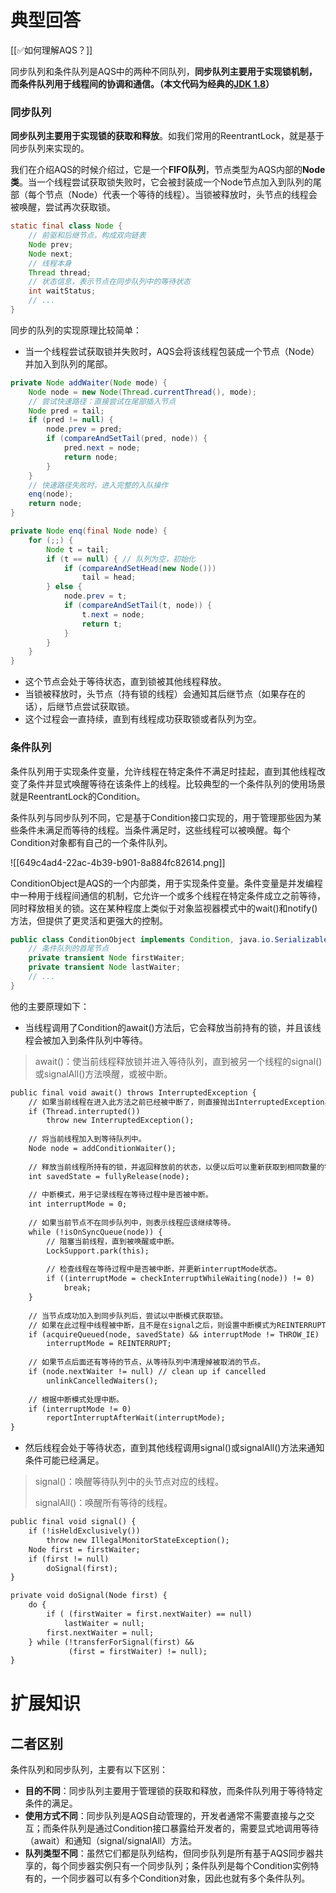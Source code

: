 # 典型回答


[[✅如何理解AQS？]]



同步队列和条件队列是AQS中的两种不同队列，**同步队列主要用于实现锁机制，而条件队列用于线程间的协调和通信。（本文代码为经典的**[**JDK 1.8**](https://github.com/zxiaofan/JDK/blob/master/JDK1.8/src/java/util/concurrent/locks/AbstractQueuedSynchronizer.java#L1830)**）**



### 同步队列


**同步队列主要用于实现锁的获取和释放**。如我们常用的ReentrantLock，就是基于同步队列来实现的。

<font style="color:rgb(55, 65, 81);"></font>

我们在介绍AQS的时候介绍过，它是一个**FIFO队列**，节点类型为AQS内部的**Node类**。当一个线程尝试获取锁失败时，它会被封装成一个Node节点加入到队列的尾部（每个节点（Node）代表一个等待的线程）。当锁被释放时，头节点的线程会被唤醒，尝试再次获取锁。



```java
static final class Node {
    // 前驱和后继节点，构成双向链表
    Node prev;
    Node next;
    // 线程本身
    Thread thread;
    // 状态信息，表示节点在同步队列中的等待状态
    int waitStatus;
    // ...
}
```



同步的队列的实现原理比较简单：



+ 当一个线程尝试获取锁并失败时，AQS会将该线程包装成一个节点（Node）并加入到队列的尾部。



```java
private Node addWaiter(Node mode) {
    Node node = new Node(Thread.currentThread(), mode);
    // 尝试快速路径：直接尝试在尾部插入节点
    Node pred = tail;
    if (pred != null) {
        node.prev = pred;
        if (compareAndSetTail(pred, node)) {
            pred.next = node;
            return node;
        }
    }
    // 快速路径失败时，进入完整的入队操作
    enq(node);
    return node;
}

private Node enq(final Node node) {
    for (;;) {
        Node t = tail;
        if (t == null) { // 队列为空，初始化
            if (compareAndSetHead(new Node()))
                tail = head;
        } else {
            node.prev = t;
            if (compareAndSetTail(t, node)) {
                t.next = node;
                return t;
            }
        }
    }
}
```

+ 这个节点会处于等待状态，直到锁被其他线程释放。
+ 当锁被释放时，头节点（持有锁的线程）会通知其后继节点（如果存在的话），后继节点尝试获取锁。
+ 这个过程会一直持续，直到有线程成功获取锁或者队列为空。



### 条件队列


条件队列用于实现条件变量，允许线程在特定条件不满足时挂起，直到其他线程改变了条件并显式唤醒等待在该条件上的线程。比较典型的一个条件队列的使用场景就是ReentrantLock的Condition。

<font style="color:rgb(55, 65, 81);"></font>

条件队列与同步队列不同，它是基于Condition接口实现的，用于管理那些因为某些条件未满足而等待的线程。当条件满足时，这些线程可以被唤醒。每个Condition对象都有自己的一个条件队列。



![[649c4ad4-22ac-4b39-b901-8a884fc82614.png]]



ConditionObject是AQS的一个内部类，用于实现条件变量。条件变量是并发编程中一种用于线程间通信的机制，它允许一个或多个线程在特定条件成立之前等待，同时释放相关的锁。这在某种程度上类似于对象监视器模式中的wait()和notify()方法，但提供了更灵活和更强大的控制。



```java
public class ConditionObject implements Condition, java.io.Serializable {
    // 条件队列的首尾节点
    private transient Node firstWaiter;
    private transient Node lastWaiter;
    // ...
}

```



他的主要原理如下：



+ 当线程调用了Condition的await()方法后，它会释放当前持有的锁，并且该线程会被加入到条件队列中等待。



> await()：使当前线程释放锁并进入等待队列，直到被另一个线程的signal()或signalAll()方法唤醒，或被中断。
>



```latex
public final void await() throws InterruptedException {
    // 如果当前线程在进入此方法之前已经被中断了，则直接抛出InterruptedException异常。
    if (Thread.interrupted())
        throw new InterruptedException();
    
    // 将当前线程加入到等待队列中。
    Node node = addConditionWaiter();
    
    // 释放当前线程所持有的锁，并返回释放前的状态，以便以后可以重新获取到相同数量的锁。
    int savedState = fullyRelease(node);
    
    // 中断模式，用于记录线程在等待过程中是否被中断。
    int interruptMode = 0;
    
    // 如果当前节点不在同步队列中，则表示线程应该继续等待。
    while (!isOnSyncQueue(node)) {
        // 阻塞当前线程，直到被唤醒或中断。
        LockSupport.park(this);
        
        // 检查线程在等待过程中是否被中断，并更新interruptMode状态。
        if ((interruptMode = checkInterruptWhileWaiting(node)) != 0)
            break;
    }
    
    // 当节点成功加入到同步队列后，尝试以中断模式获取锁。
    // 如果在此过程中线程被中断，且不是在signal之后，则设置中断模式为REINTERRUPT。
    if (acquireQueued(node, savedState) && interruptMode != THROW_IE)
        interruptMode = REINTERRUPT;
    
    // 如果节点后面还有等待的节点，从等待队列中清理掉被取消的节点。
    if (node.nextWaiter != null) // clean up if cancelled
        unlinkCancelledWaiters();
    
    // 根据中断模式处理中断。
    if (interruptMode != 0)
        reportInterruptAfterWait(interruptMode);
}

```



+ 然后线程会处于等待状态，直到其他线程调用signal()或signalAll()方法来通知条件可能已经满足。



> signal()：唤醒等待队列中的头节点对应的线程。
>
> signalAll()：唤醒所有等待的线程。
>



```latex
public final void signal() {
    if (!isHeldExclusively())
        throw new IllegalMonitorStateException();
    Node first = firstWaiter;
    if (first != null)
        doSignal(first);
}

private void doSignal(Node first) {
    do {
        if ( (firstWaiter = first.nextWaiter) == null)
            lastWaiter = null;
        first.nextWaiter = null;
    } while (!transferForSignal(first) &&
             (first = firstWaiter) != null);
}
```



# 扩展知识


## 二者区别


条件队列和同步队列，主要有以下区别：



+ **目的不同**：同步队列主要用于管理锁的获取和释放，而条件队列用于等待特定条件的满足。
+ **使用方式不同**：同步队列是AQS自动管理的，开发者通常不需要直接与之交互；而条件队列是通过Condition接口暴露给开发者的，需要显式地调用等待（await）和通知（signal/signalAll）方法。
+ **队列类型不同**：虽然它们都是队列结构，但同步队列是所有基于AQS同步器共享的，每个同步器实例只有一个同步队列；条件队列是每个Condition实例特有的，一个同步器可以有多个Condition对象，因此也就有多个条件队列。

